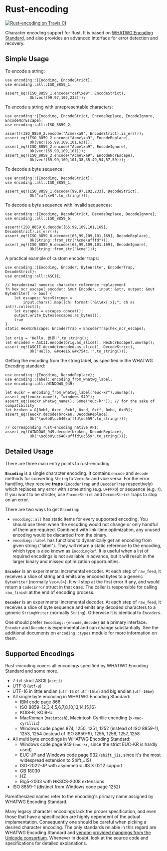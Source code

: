 Rust-encoding
=============

[![Rust-encoding on Travis CI][travis-image]][travis]

[travis-image]: https://travis-ci.org/lifthrasiir/rust-encoding.png
[travis]: https://travis-ci.org/lifthrasiir/rust-encoding

Character encoding support for Rust.
It is based on [WHATWG Encoding Standard](http://encoding.spec.whatwg.org/),
and also provides an advanced interface for error detection and recovery.

## Simple Usage

To encode a string:

~~~~ {.rust}
use encoding::{Encoding, EncodeStrict};
use encoding::all::ISO_8859_1;

assert_eq!(ISO_8859_1.encode("caf\xe9", EncodeStrict),
           Ok(vec!(99,97,102,233)));
~~~~

To encode a string with unrepresentable characters:

~~~~ {.rust}
use encoding::{Encoding, EncodeStrict, EncodeReplace, EncodeIgnore, EncodeNcrEscape};
use encoding::all::ISO_8859_2;

assert!(ISO_8859_2.encode("Acme\xa9", EncodeStrict).is_err());
assert_eq!(ISO_8859_2.encode("Acme\xa9", EncodeReplace),
           Ok(vec!(65,99,109,101,63)));
assert_eq!(ISO_8859_2.encode("Acme\xa9", EncodeIgnore),
           Ok(vec!(65,99,109,101)));
assert_eq!(ISO_8859_2.encode("Acme\xa9", EncodeNcrEscape),
           Ok(vec!(65,99,109,101,38,35,49,54,57,59)));
~~~~

To decode a byte sequence:

~~~~ {.rust}
use encoding::{Encoding, DecodeStrict};
use encoding::all::ISO_8859_1;

assert_eq!(ISO_8859_1.decode([99,97,102,233], DecodeStrict),
           Ok("caf\xe9".to_string()));
~~~~

To decode a byte sequence with invalid sequences:

~~~~ {.rust}
use encoding::{Encoding, DecodeStrict, DecodeReplace, DecodeIgnore};
use encoding::all::ISO_8859_6;

assert!(ISO_8859_6.decode([65,99,109,101,169], DecodeStrict).is_err());
assert_eq!(ISO_8859_6.decode([65,99,109,101,169], DecodeReplace),
           Ok(String::from_str("Acme\ufffd")));
assert_eq!(ISO_8859_6.decode([65,99,109,101,169], DecodeIgnore),
           Ok(String::from_str("Acme")));
~~~~

A practical example of custom encoder traps:

~~~~ {.rust}
use encoding::{Encoding, Encoder, ByteWriter, EncoderTrap, DecodeStrict};
use encoding::all::ASCII;

// hexadecimal numeric character reference replacement
fn hex_ncr_escape(_encoder: &mut Encoder, input: &str, output: &mut ByteWriter) -> bool {
    let escapes: Vec<String> =
        input.chars().map(|ch| format!("&\\#x{:x};", ch as int)).collect();
    let escapes = escapes.concat();
    output.write_bytes(escapes.as_bytes());
    true
}
static HexNcrEscape: EncoderTrap = EncoderTrap(hex_ncr_escape);

let orig = "Hello, 世界!".to_string();
let encoded = ASCII.encode(orig.as_slice(), HexNcrEscape).unwrap();
assert_eq!(ASCII.decode(encoded.as_slice(), DecodeStrict),
           Ok("Hello, &#x4e16;&#x754c;!".to_string()));
~~~~

Getting the encoding from the string label,
as specified in the WHATWG Encoding standard:

~~~~ {.rust}
use encoding::{Encoding, DecodeReplace};
use encoding::label::encoding_from_whatwg_label;
use encoding::all::WINDOWS_949;

let euckr = encoding_from_whatwg_label("euc-kr").unwrap();
assert_eq!(euckr.name(), "windows-949");
assert_eq!(euckr.whatwg_name(), Some("euc-kr")); // for the sake of compatibility
let broken = &[0xbf, 0xec, 0xbf, 0xcd, 0xff, 0xbe, 0xd3];
assert_eq!(euckr.decode(broken, DecodeReplace),
           Ok("\uc6b0\uc640\ufffd\uc559".to_string()));

// corresponding rust-encoding native API:
assert_eq!(WINDOWS_949.decode(broken, DecodeReplace),
           Ok("\uc6b0\uc640\ufffd\uc559".to_string()));
~~~~

## Detailed Usage

There are three main entry points to rust-encoding.

**`Encoding`** is a single character encoding.
It contains `encode` and `decode` methods for converting `String` to `Vec<u8>` and vice versa.
For the error handling, they receive **traps** (`EncoderTrap` and `DecoderTrap` respectively)
which replaces any error with some string (e.g. `U+FFFD`) or sequence (e.g. `?`).
If you want to be stricter, use `EncodeStrict` and `DecodeStrict` traps to stop on an error.

There are two ways to get `Encoding`:

* `encoding::all` has static items for every supported encoding.
  You should use them when the encoding would not change or only handful of them are required.
  Combined with link-time optimization, any unused encoding would be discarded from the binary.
* `encoding::label` has functions to dynamically get an encoding from given string ("label").
  They will return a static reference to the encoding, which type is also known as `EncodingRef`.
  It is useful when a list of required encodings is not available in advance,
  but it will result in the larger binary and missed optimization opportunities.

**`Encoder`** is an experimental incremental encoder.
At each step of `raw_feed`, it receives a slice of string
and emits any encoded bytes to a generic `ByteWriter` (normally `Vec<u8>`).
It will stop at the first error if any, and would return a `CodecError` struct in that case.
The caller is responsible for calling `raw_finish` at the end of encoding process.

**`Decoder`** is an experimental incremental decoder.
At each step of `raw_feed`, it receives a slice of byte sequence
and emits any decoded characters to a generic `StringWriter` (normally `String`).
Otherwise it is identical to `Encoder`s.

One should prefer `Encoding::{encode,decode}` as a primary interface.
`Encoder` and `Decoder` is experimental and can change substantially.
See the additional documents on `encoding::types` module for more information on them.

## Supported Encodings

Rust-encoding covers all encodings specified by WHATWG Encoding Standard and some more.

* 7-bit strict ASCII (`ascii`)
* UTF-8 (`utf-8`)
* UTF-16 in little endian (`utf-16` or `utf-16le`) and big endian (`utf-16be`)
* All single byte encoding in WHATWG Encoding Standard:
    * IBM code page 866
    * ISO 8859-{2,3,4,5,6,7,8,10,13,14,15,16}
    * KOI8-R, KOI8-U
    * MacRoman (`macintosh`), Macintosh Cyrillic encoding (`x-mac-cyrillic`)
    * Windows code pages 874, 1250, 1251, 1252 (instead of ISO 8859-1), 1253,
      1254 (instead of ISO 8859-9), 1255, 1256, 1257, 1258
* All multi byte encodings in WHATWG Encoding Standard:
    * Windows code page 949 (`euc-kr`, since the strict EUC-KR is hardly used)
    * EUC-JP and Windows code page 932 (`shift_jis`,
      since it's the most widespread extension to Shift_JIS)
    * ISO-2022-JP with asymmetric JIS X 0212 support
    * GB 18030
    * HZ
    * Big5-2003 with HKSCS-2008 extensions
* ISO 8859-1 (distinct from Windows code page 1252)

Parenthesized names refer to the encoding's primary name assigned by WHATWG Encoding Standard.

Many legacy character encodings lack the proper specification,
and even those that have a specification are highly dependent of the actual implementation.
Consequently one should be careful when picking a desired character encoding.
The only standards reliable in this regard are WHATWG Encoding Standard and
[vendor-provided mappings from the Unicode consortium](http://www.unicode.org/Public/MAPPINGS/).
Whenever in doubt, look at the source code and specifications for detailed explanations.

